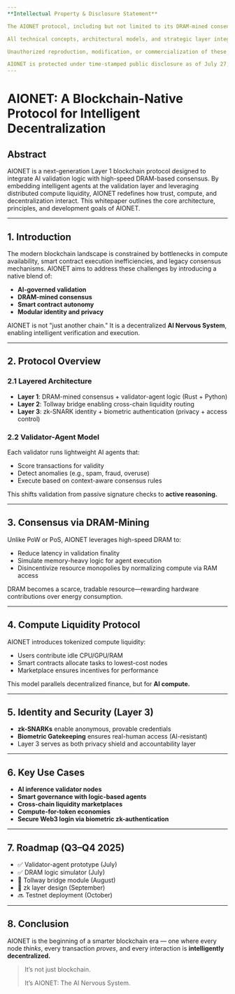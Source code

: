 ```yaml
---
**Intellectual Property & Disclosure Statement**

The AIONET protocol, including but not limited to its DRAM-mined consensus model, AI validator-agent framework, memory-bound transaction verification, and modular Layer 1–8 architecture, represents proprietary intellectual property developed by SNS Custom Design Inc.

All technical concepts, architectural models, and strategic layer integrations are subject to intellectual property protection and are disclosed here for the purpose of establishing authorship, technical leadership, and innovation priority.

Unauthorized reproduction, modification, or commercialization of these concepts without express written consent from the original author is prohibited.

AIONET is protected under time-stamped public disclosure as of July 27, 2025, and may be subject to future provisional patent filing.
---
```






# AIONET: A Blockchain-Native Protocol for Intelligent Decentralization

## Abstract

AIONET is a next-generation Layer 1 blockchain protocol designed to integrate AI validation logic with high-speed DRAM-based consensus. By embedding intelligent agents at the validation layer and leveraging distributed compute liquidity, AIONET redefines how trust, compute, and decentralization interact. This whitepaper outlines the core architecture, principles, and development goals of AIONET.

---

## 1. Introduction

The modern blockchain landscape is constrained by bottlenecks in compute availability, smart contract execution inefficiencies, and legacy consensus mechanisms. AIONET aims to address these challenges by introducing a native blend of:

* **AI-governed validation**
* **DRAM-mined consensus**
* **Smart contract autonomy**
* **Modular identity and privacy**

AIONET is not "just another chain." It is a decentralized **AI Nervous System**, enabling intelligent verification and execution.

---

## 2. Protocol Overview

### 2.1 Layered Architecture

* **Layer 1**: DRAM-mined consensus + validator-agent logic (Rust + Python)
* **Layer 2**: Tollway bridge enabling cross-chain liquidity routing
* **Layer 3**: zk-SNARK identity + biometric authentication (privacy + access control)

### 2.2 Validator-Agent Model

Each validator runs lightweight AI agents that:

* Score transactions for validity
* Detect anomalies (e.g., spam, fraud, overuse)
* Execute based on context-aware consensus rules

This shifts validation from passive signature checks to **active reasoning.**

---

## 3. Consensus via DRAM-Mining

Unlike PoW or PoS, AIONET leverages high-speed DRAM to:

* Reduce latency in validation finality
* Simulate memory-heavy logic for agent execution
* Disincentivize resource monopolies by normalizing compute via RAM access

DRAM becomes a scarce, tradable resource—rewarding hardware contributions over energy consumption.

---

## 4. Compute Liquidity Protocol

AIONET introduces tokenized compute liquidity:

* Users contribute idle CPU/GPU/RAM
* Smart contracts allocate tasks to lowest-cost nodes
* Marketplace ensures incentives for performance

This model parallels decentralized finance, but for **AI compute.**

---

## 5. Identity and Security (Layer 3)

* **zk-SNARKs** enable anonymous, provable credentials
* **Biometric Gatekeeping** ensures real-human access (AI-resistant)
* Layer 3 serves as both privacy shield and accountability layer

---

## 6. Key Use Cases

* **AI inference validator nodes**
* **Smart governance with logic-based agents**
* **Cross-chain liquidity marketplaces**
* **Compute-for-token economies**
* **Secure Web3 login via biometric zk-authentication**

---

## 7. Roadmap (Q3–Q4 2025)

* ✅ Validator-agent prototype (July)
* ✅ DRAM logic simulator (July)
* 🔄 Tollway bridge module (August)
* 🔄 zk layer design (September)
* 🔜 Testnet deployment (October)

---

## 8. Conclusion

AIONET is the beginning of a smarter blockchain era — one where every node *thinks*, every transaction *proves*, and every interaction is **intelligently decentralized.**

> It’s not just blockchain.
>
> It’s AIONET: The AI Nervous System.
